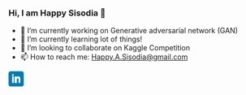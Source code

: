 ### Hi, I am Happy Sisodia 👋


- 🔭 I’m currently working on Generative adversarial network (GAN)
- 🌱 I’m currently learning lot of things!
- 👯 I’m looking to collaborate on Kaggle Competition
- 📫 How to reach me: Happy.A.Sisodia@gmail.com



<p align='center'>

<a href="https://www.linkedin.com/in/happysisodia/"><img height="30" src="https://github.com/happysisodia/happysisodia/blob/main/linkedin.png?raw=true"></a>
</p>
